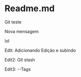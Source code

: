 # Readme.md
Git teste

Nova mensagem

lol

Edit: Adicionando Edição e subindo

Edit2: Git stash

Edit3: --Tags
